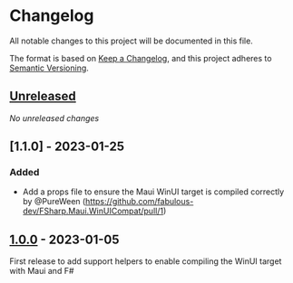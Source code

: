 # Changelog

All notable changes to this project will be documented in this file.

The format is based on [Keep a Changelog](https://keepachangelog.com/en/1.0.0/),
and this project adheres to [Semantic Versioning](https://semver.org/spec/v2.0.0.html).

## [Unreleased]

_No unreleased changes_

## [1.1.0] - 2023-01-25

### Added
- Add a props file to ensure the Maui WinUI target is compiled correctly by @PureWeen (https://github.com/fabulous-dev/FSharp.Maui.WinUICompat/pull/1)

## [1.0.0] - 2023-01-05

First release to add support helpers to enable compiling the WinUI target with Maui and F#

[unreleased]: https://github.com/fabulous-dev/Fabulous.MauiControls/compare/1.0.1...HEAD
[1.0.1]: https://github.com/fabulous-dev/Fabulous.MauiControls/releases/tag/1.0.1
[1.0.0]: https://github.com/fabulous-dev/Fabulous.MauiControls/releases/tag/1.0.0
